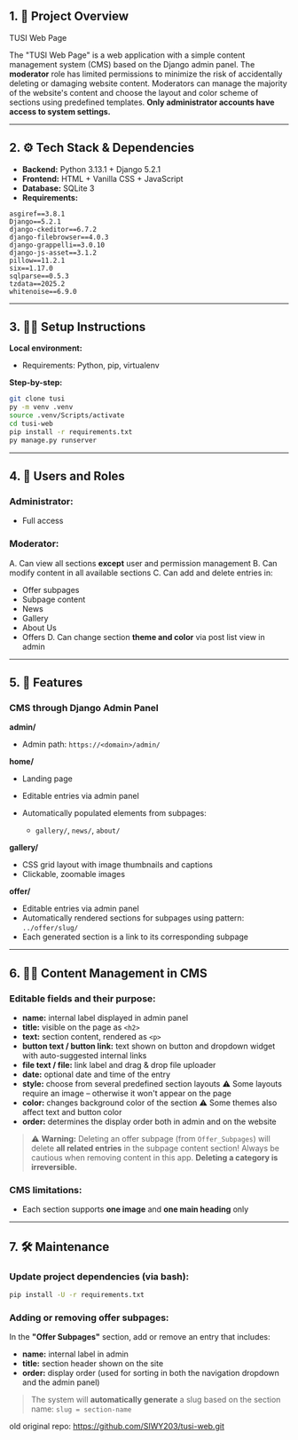 ## 1. 📌 Project Overview

TUSI Web Page

The "TUSI Web Page" is a web application with a simple content management system (CMS) based on the Django admin panel. The **moderator** role has limited permissions to minimize the risk of accidentally deleting or damaging website content. Moderators can manage the majority of the website's content and choose the layout and color scheme of sections using predefined templates. **Only administrator accounts have access to system settings.**

------------------------------------------------

## 2. ⚙️ Tech Stack & Dependencies

* **Backend:** Python 3.13.1 + Django 5.2.1
* **Frontend:** HTML + Vanilla CSS + JavaScript
* **Database:** SQLite 3
* **Requirements:**

```
asgiref==3.8.1  
Django==5.2.1  
django-ckeditor==6.7.2  
django-filebrowser==4.0.3  
django-grappelli==3.0.10  
django-js-asset==3.1.2  
pillow==11.2.1  
six==1.17.0  
sqlparse==0.5.3  
tzdata==2025.2  
whitenoise==6.9.0  
```

---

## 3. 🧑‍💻 Setup Instructions

**Local environment:**

* Requirements: Python, pip, virtualenv

**Step-by-step:**

```bash
git clone tusi
py -m venv .venv
source .venv/Scripts/activate
cd tusi-web
pip install -r requirements.txt
py manage.py runserver
```

---

## 4. 🔐 Users and Roles

### **Administrator:**

* Full access

### **Moderator:**

A. Can view all sections **except** user and permission management
B. Can modify content in all available sections
C. Can add and delete entries in:

* Offer subpages
* Subpage content
* News
* Gallery
* About Us
* Offers
  D. Can change section **theme and color** via post list view in admin

---

## 5. 🧩 Features

### **CMS through Django Admin Panel**

**admin/**

* Admin path: `https://<domain>/admin/`

**home/**

* Landing page
* Editable entries via admin panel
* Automatically populated elements from subpages:

  * `gallery/`, `news/`, `about/`

**gallery/**

* CSS grid layout with image thumbnails and captions
* Clickable, zoomable images

**offer/**

* Editable entries via admin panel
* Automatically rendered sections for subpages using pattern: `../offer/slug/`
* Each generated section is a link to its corresponding subpage

---

## 6. 🧑‍⚖️ Content Management in CMS

### Editable fields and their purpose:

* **name:** internal label displayed in admin panel
* **title:** visible on the page as `<h2>`
* **text:** section content, rendered as `<p>`
* **button text / button link:** text shown on button and dropdown widget with auto-suggested internal links
* **file text / file:** link label and drag & drop file uploader
* **date:** optional date and time of the entry
* **style:** choose from several predefined section layouts
  ⚠️ Some layouts require an image – otherwise it won't appear on the page
* **color:** changes background color of the section
  ⚠️ Some themes also affect text and button color
* **order:** determines the display order both in admin and on the website

> ⚠️ **Warning:** Deleting an offer subpage (from `Offer_Subpages`) will delete **all related entries** in the subpage content section!
> Always be cautious when removing content in this app.
> **Deleting a category is irreversible.**

### CMS limitations:

* Each section supports **one image** and **one main heading** only

---

## 7. 🛠️ Maintenance

### Update project dependencies (via bash):

```bash
pip install -U -r requirements.txt
```

### Adding or removing offer subpages:

In the **"Offer Subpages"** section, add or remove an entry that includes:

* **name:** internal label in admin
* **title:** section header shown on the site
* **order:** display order (used for sorting in both the navigation dropdown and the admin panel)

> The system will **automatically generate** a slug based on the section name:
> `slug = section-name`


old original repo: https://github.com/SIWY203/tusi-web.git
